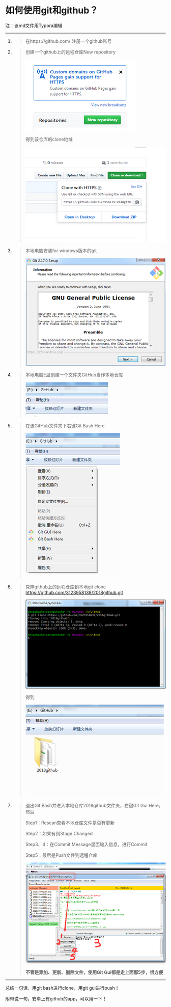 # 如何使用git和github？

注：该md文件用Typora编辑

---

1. > 在https://github.com/ 注册一个github账号

2. > 创建一个github上的远程仓库New repository
   >
   > ![1528338858566](1528338858566.png)
   >
   > 得到该仓库的clone地址
   >
   > ![1528339558414](1528339558414.png)
   >
   > 
   >
   > 

3. > 本地电脑安装for windows版本的git
   >
   > ![1528338941204](1528338941204.png)
   >
   > 

4. > 本地电脑E盘创建一个文件夹GitHub当作本地仓库
   >
   > ![1528339181224](1528339181224.png)
   >
   > 
   >
   > 

5. > 在该GitHub文件夹下右键Git Bash Here
   >
   > ![1528339390454](1528339390454.png)
   >
   > 

6. > 克隆github上的远程仓库到本地git clone https://github.com/3123958139/2018github.git 
   >
   > ![1528339440238](1528339440238.png)
   >
   > 得到
   >
   > ![1528339855262](1528339855262.png)
   >
   > 

7. > 退出Git Bash并进入本地仓库2018github文件夹，右键Git Gui Here，然后
   >
   > Step1：Rescan查看本地仓库文件是否有更新
   >
   > Step2：如果有则Stage Changed
   >
   > Step3、4：在Commit Message里面输入信息，进行Commit
   >
   > Step5：最后是Push文件到远程仓库
   >
   > ![1528340286119](1528340286119.png)
   >
   > **不管是添加、更新、删除文件，使用Git Gui都是走上面那5步，很方便**

---

总结一句话，用git bash进行clone，用git gui进行push！

附带说一句，安卓上有github的app，可以用一下！



